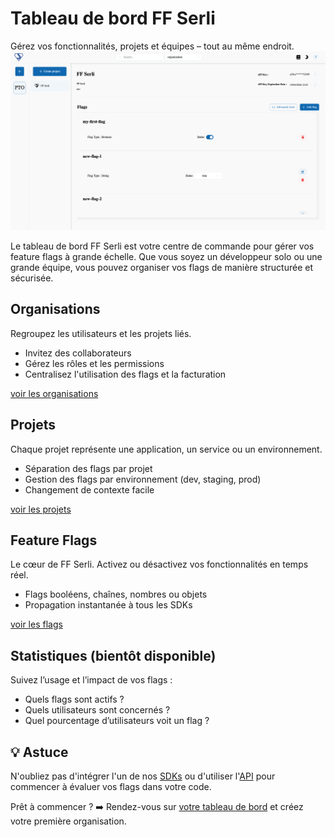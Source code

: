 # Tableau de bord FF Serli

Gérez vos fonctionnalités, projets et équipes – tout au même endroit.
![Image du dashboard](/assets/dashboard/dashboard.png)

Le tableau de bord FF Serli est votre centre de commande pour gérer vos feature flags à grande échelle.
Que vous soyez un développeur solo ou une grande équipe, vous pouvez organiser vos flags de manière structurée et sécurisée.


## Organisations

Regroupez les utilisateurs et les projets liés.

- Invitez des collaborateurs
- Gérez les rôles et les permissions
- Centralisez l'utilisation des flags et la facturation

[voir les organisations](organizations)


## Projets

Chaque projet représente une application, un service ou un environnement.

- Séparation des flags par projet
- Gestion des flags par environnement (dev, staging, prod)
- Changement de contexte facile

[voir les projets](projects)


## Feature Flags

Le cœur de FF Serli. Activez ou désactivez vos fonctionnalités en temps réel.

- Flags booléens, chaînes, nombres ou objets
- Propagation instantanée à tous les SDKs

[voir les flags](flags)


## Statistiques (bientôt disponible)

Suivez l’usage et l’impact de vos flags :

- Quels flags sont actifs ?
- Quels utilisateurs sont concernés ?
- Quel pourcentage d’utilisateurs voit un flag ?


## 💡 Astuce

N'oubliez pas d'intégrer l'un de nos [SDKs](../sdk/index) ou d'utiliser l'[API](../api/index) pour commencer à évaluer vos flags dans votre code.


Prêt à commencer ?
➡️ Rendez-vous sur [votre tableau de bord](/login) et créez votre première organisation.
